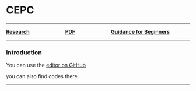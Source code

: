 # CEPC

------



[**Research**](CEPC/CEPCresearch.md)&emsp;&emsp;&emsp;&emsp;&emsp;&emsp;&emsp;[**PDF**](CEPC/CEPCpdf.md)&emsp;&emsp;&emsp;&emsp;&emsp;&emsp;&emsp;<b><a href="CEPC/CEPCguide.html" target="_blank">Guidance for Beginners</a></b>



------



### Introduction

You can use the [editor on GitHub](https://github.com/weiminsong/SONGGROUP.github.io/edit/master/README.md)

you can also find codes there.

------

